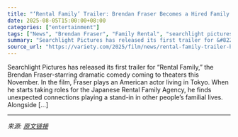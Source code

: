 ```yaml
---
title: "‘Rental Family’ Trailer: Brendan Fraser Becomes a Hired Family Member in Tokyo’s Surrogate Industry"
date: 2025-08-05T15:00:00+08:00
categories: ["entertainment"]
tags: ["News", "Brendan Fraser", "Family Rental", "searchlight pictures"]
summary: "Searchlight Pictures has released its first trailer for &#8220;Rental Family,&#8221; the Brendan Fraser-starring dramatic comedy coming to theaters this November. In the film, Fraser plays an American"
source_url: "https://variety.com/2025/film/news/rental-family-trailer-brendan-fraser-1236477917/"
---
```


Searchlight Pictures has released its first trailer for &#8220;Rental Family,&#8221; the Brendan Fraser-starring dramatic comedy coming to theaters this November. In the film, Fraser plays an American actor living in Tokyo. When he starts taking roles for the Japanese Rental Family Agency, he finds unexpected connections playing a stand-in in other people&#8217;s familial lives. Alongside [&#8230;]

---

*来源: [原文链接](https://variety.com/2025/film/news/rental-family-trailer-brendan-fraser-1236477917/)*
